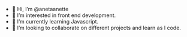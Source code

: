 - 👋 Hi, I’m @anetaanette
- 👀 I’m interested in front end development.
- 🌱 I’m currently learning Javascript.
- 💞️ I’m looking to collaborate on different projects and learn as I code.
<!--- 📫 --->

<!---
anetaanette/anetaanette is a ✨ special ✨ repository because its `README.md` (this file) appears on your GitHub profile.
You can click the Preview link to take a look at your changes.
--->

